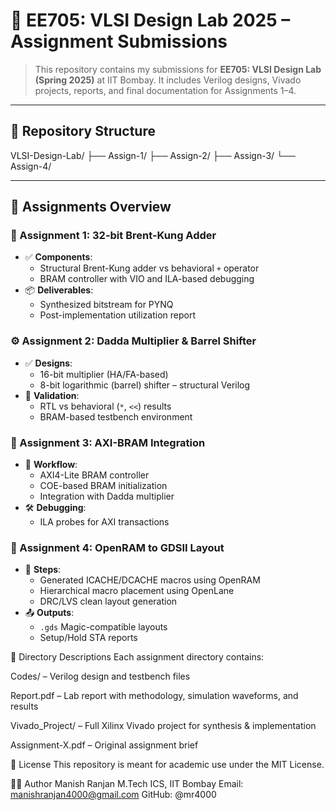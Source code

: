 # 🧠 EE705: VLSI Design Lab 2025 – Assignment Submissions

> This repository contains my submissions for **EE705: VLSI Design Lab (Spring 2025)** at IIT Bombay. It includes Verilog designs, Vivado projects, reports, and final documentation for Assignments 1–4.

---

## 📁 Repository Structure

VLSI-Design-Lab/
├── Assign-1/
├── Assign-2/
├── Assign-3/
└── Assign-4/


---

## 📌 Assignments Overview

### 🔧 Assignment 1: 32-bit Brent-Kung Adder
- ✅ **Components**:
  - Structural Brent-Kung adder vs behavioral `+` operator
  - BRAM controller with VIO and ILA-based debugging
- 📦 **Deliverables**:
  - Synthesized bitstream for PYNQ
  - Post-implementation utilization report

### ⚙️ Assignment 2: Dadda Multiplier & Barrel Shifter
- ✅ **Designs**:
  - 16-bit multiplier (HA/FA-based)
  - 8-bit logarithmic (barrel) shifter – structural Verilog
- 🔬 **Validation**:
  - RTL vs behavioral (`*`, `<<`) results
  - BRAM-based testbench environment

### 🧩 Assignment 3: AXI-BRAM Integration
- 🔄 **Workflow**:
  - AXI4-Lite BRAM controller
  - COE-based BRAM initialization
  - Integration with Dadda multiplier
- 🛠️ **Debugging**:
  - ILA probes for AXI transactions

### 🧱 Assignment 4: OpenRAM to GDSII Layout
- 🧬 **Steps**:
  - Generated ICACHE/DCACHE macros using OpenRAM
  - Hierarchical macro placement using OpenLane
  - DRC/LVS clean layout generation
- 📤 **Outputs**:
  - `.gds` Magic-compatible layouts
  - Setup/Hold STA reports

📂 Directory Descriptions
Each assignment directory contains:

Codes/ – Verilog design and testbench files

Report.pdf – Lab report with methodology, simulation waveforms, and results

Vivado_Project/ – Full Xilinx Vivado project for synthesis & implementation

Assignment-X.pdf – Original assignment brief

📎 License
This repository is meant for academic use under the MIT License.

👨‍💻 Author
Manish Ranjan
M.Tech ICS, IIT Bombay
Email: manishranjan4000@gmail.com
GitHub: @mr4000

